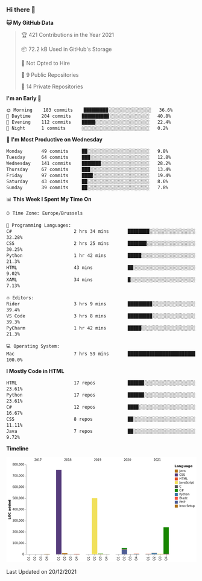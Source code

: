 ### Hi there 👋

<!--START_SECTION:waka-->
**🐱 My GitHub Data** 

> 🏆 421 Contributions in the Year 2021
 > 
> 📦 72.2 kB Used in GitHub's Storage 
 > 
> 🚫 Not Opted to Hire
 > 
> 📜 9 Public Repositories 
 > 
> 🔑 14 Private Repositories  
 > 
**I'm an Early 🐤** 

```text
🌞 Morning    183 commits    █████████░░░░░░░░░░░░░░░░   36.6% 
🌆 Daytime    204 commits    ██████████░░░░░░░░░░░░░░░   40.8% 
🌃 Evening    112 commits    █████░░░░░░░░░░░░░░░░░░░░   22.4% 
🌙 Night      1 commits      ░░░░░░░░░░░░░░░░░░░░░░░░░   0.2%

```
📅 **I'm Most Productive on Wednesday** 

```text
Monday       49 commits     ██░░░░░░░░░░░░░░░░░░░░░░░   9.8% 
Tuesday      64 commits     ███░░░░░░░░░░░░░░░░░░░░░░   12.8% 
Wednesday    141 commits    ███████░░░░░░░░░░░░░░░░░░   28.2% 
Thursday     67 commits     ███░░░░░░░░░░░░░░░░░░░░░░   13.4% 
Friday       97 commits     ████░░░░░░░░░░░░░░░░░░░░░   19.4% 
Saturday     43 commits     ██░░░░░░░░░░░░░░░░░░░░░░░   8.6% 
Sunday       39 commits     ██░░░░░░░░░░░░░░░░░░░░░░░   7.8%

```


📊 **This Week I Spent My Time On** 

```text
⌚︎ Time Zone: Europe/Brussels

💬 Programming Languages: 
C#                       2 hrs 34 mins       ████████░░░░░░░░░░░░░░░░░   32.28% 
CSS                      2 hrs 25 mins       ███████░░░░░░░░░░░░░░░░░░   30.25% 
Python                   1 hr 42 mins        █████░░░░░░░░░░░░░░░░░░░░   21.3% 
HTML                     43 mins             ██░░░░░░░░░░░░░░░░░░░░░░░   9.02% 
XAML                     34 mins             █░░░░░░░░░░░░░░░░░░░░░░░░   7.13%

🔥 Editors: 
Rider                    3 hrs 9 mins        █████████░░░░░░░░░░░░░░░░   39.4% 
VS Code                  3 hrs 8 mins        █████████░░░░░░░░░░░░░░░░   39.3% 
PyCharm                  1 hr 42 mins        █████░░░░░░░░░░░░░░░░░░░░   21.3%

💻 Operating System: 
Mac                      7 hrs 59 mins       █████████████████████████   100.0%

```

**I Mostly Code in HTML** 

```text
HTML                     17 repos            ██████░░░░░░░░░░░░░░░░░░░   23.61% 
Python                   17 repos            ██████░░░░░░░░░░░░░░░░░░░   23.61% 
C#                       12 repos            ████░░░░░░░░░░░░░░░░░░░░░   16.67% 
CSS                      8 repos             ██░░░░░░░░░░░░░░░░░░░░░░░   11.11% 
Java                     7 repos             ██░░░░░░░░░░░░░░░░░░░░░░░   9.72%

```


**Timeline**

![Chart not found](https://raw.githubusercontent.com/guillaumedeplancke/guillaumedeplancke/main/charts/bar_graph.png) 


 Last Updated on 20/12/2021
<!--END_SECTION:waka-->
